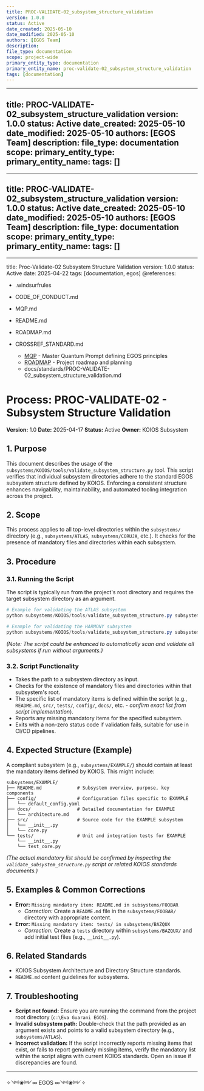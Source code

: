 ```yaml
---
title: PROC-VALIDATE-02_subsystem_structure_validation
version: 1.0.0
status: Active
date_created: 2025-05-10
date_modified: 2025-05-10
authors: [EGOS Team]
description: 
file_type: documentation
scope: project-wide
primary_entity_type: documentation
primary_entity_name: proc-validate-02_subsystem_structure_validation
tags: [documentation]
---
```

---
title: PROC-VALIDATE-02_subsystem_structure_validation
version: 1.0.0
status: Active
date_created: 2025-05-10
date_modified: 2025-05-10
authors: [EGOS Team]
description: 
file_type: documentation
scope: 
primary_entity_type: 
primary_entity_name: 
tags: []
---

---
title: PROC-VALIDATE-02_subsystem_structure_validation
version: 1.0.0
status: Active
date_created: 2025-05-10
date_modified: 2025-05-10
authors: [EGOS Team]
description: 
file_type: documentation
scope: 
primary_entity_type: 
primary_entity_name: 
tags: []
---

---
title: Proc-Validate-02 Subsystem Structure Validation
version: 1.0.0
status: Active
date: 2025-04-22
tags: [documentation, egos]
@references:
- .windsurfrules
- CODE_OF_CONDUCT.md
- MQP.md
- README.md
- ROADMAP.md
- CROSSREF_STANDARD.md

  - [MQP](..\MQP.md) - Master Quantum Prompt defining EGOS principles
  - [ROADMAP](../../../governance/migrations/processed/pt/ROADMAP.md) - Project roadmap and planning
  - docs/standards/PROC-VALIDATE-02_subsystem_structure_validation.md




# Process: PROC-VALIDATE-02 - Subsystem Structure Validation

**Version:** 1.0
**Date:** 2025-04-17
**Status:** Active
**Owner:** KOIOS Subsystem

## 1. Purpose

This document describes the usage of the `subsystems/KOIOS/tools/validate_subsystem_structure.py` tool. This script verifies that individual subsystem directories adhere to the standard EGOS subsystem structure defined by KOIOS. Enforcing a consistent structure enhances navigability, maintainability, and automated tooling integration across the project.

## 2. Scope

This process applies to all top-level directories within the `subsystems/` directory (e.g., `subsystems/ATLAS`, `subsystems/CORUJA`, etc.). It checks for the presence of mandatory files and directories within each subsystem.

## 3. Procedure

### 3.1. Running the Script

The script is typically run from the project's root directory and requires the target subsystem directory as an argument.

```powershell
# Example for validating the ATLAS subsystem
python subsystems/KOIOS/tools/validate_subsystem_structure.py subsystems/ATLAS

# Example for validating the HARMONY subsystem
python subsystems/KOIOS/tools/validate_subsystem_structure.py subsystems/HARMONY
```

*(Note: The script could be enhanced to automatically scan and validate all subsystems if run without arguments.)*

### 3.2. Script Functionality

- Takes the path to a subsystem directory as input.
- Checks for the existence of mandatory files and directories within that subsystem's root.
- The specific list of mandatory items is defined within the script (e.g., `README.md`, `src/`, `tests/`, `config/`, `docs/`, etc. - *confirm exact list from script implementation*).
- Reports any missing mandatory items for the specified subsystem.
- Exits with a non-zero status code if validation fails, suitable for use in CI/CD pipelines.

## 4. Expected Structure (Example)

A compliant subsystem (e.g., `subsystems/EXAMPLE/`) should contain at least the mandatory items defined by KOIOS. This might include:

```
subsystems/EXAMPLE/
├── README.md             # Subsystem overview, purpose, key components
├── config/               # Configuration files specific to EXAMPLE
│   └── default_config.yaml
├── docs/                 # Detailed documentation for EXAMPLE
│   └── architecture.md
├── src/                  # Source code for the EXAMPLE subsystem
│   └── __init__.py
│   └── core.py
└── tests/                # Unit and integration tests for EXAMPLE
    └── __init__.py
    └── test_core.py
```

*(The actual mandatory list should be confirmed by inspecting the `validate_subsystem_structure.py` script or related KOIOS standards documents.)*

## 5. Examples & Common Corrections

*   **Error:** `Missing mandatory item: README.md in subsystems/FOOBAR`
    *   *Correction:* Create a `README.md` file in the `subsystems/FOOBAR/` directory with appropriate content.
*   **Error:** `Missing mandatory item: tests/ in subsystems/BAZQUX`
    *   *Correction:* Create a `tests` directory within `subsystems/BAZQUX/` and add initial test files (e.g., `__init__.py`).

## 6. Related Standards

- KOIOS Subsystem Architecture and Directory Structure standards.
- `README.md` content guidelines for subsystems.

## 7. Troubleshooting

- **Script not found:** Ensure you are running the command from the project root directory (`c:\Eva Guarani EGOS`).
- **Invalid subsystem path:** Double-check that the path provided as an argument exists and points to a valid subsystem directory (e.g., `subsystems/ATLAS`).
- **Incorrect validation:** If the script incorrectly reports missing items that exist, or fails to report genuinely missing items, verify the mandatory list within the script aligns with current KOIOS standards. Open an issue if discrepancies are found.

---
✧༺❀༻∞ EGOS ∞༺❀༻✧
